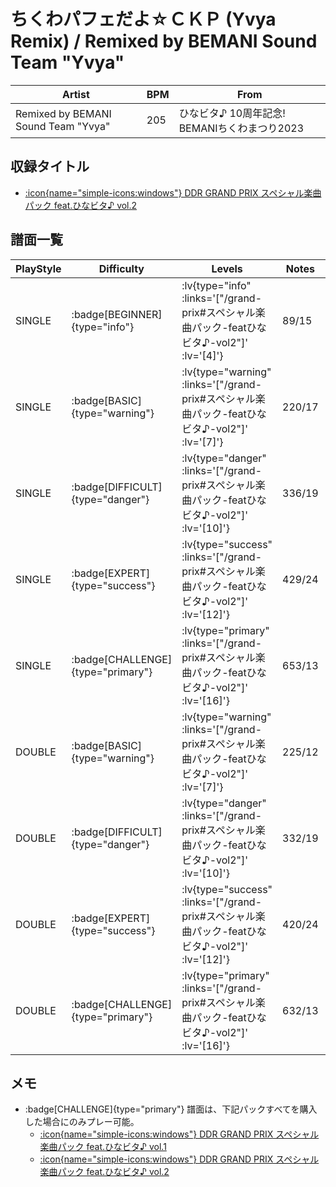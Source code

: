 # ちくわパフェだよ☆ＣＫＰ (Yvya Remix) / Remixed by BEMANI Sound Team "Yvya"

|Artist|BPM|From|
|------|---|----|
|Remixed by BEMANI Sound Team "Yvya"|205|ひなビタ♪ 10周年記念! BEMANIちくわまつり2023|

## 収録タイトル

- [ :icon{name="simple-icons:windows"} DDR GRAND PRIX スペシャル楽曲パック feat.ひなビタ♪ vol.2](/grand-prix#スペシャル楽曲パック-featひなビタ♪-vol2)

## 譜面一覧

|PlayStyle|Difficulty|Levels|Notes|Movie|
|---------|----------|------|-----|-----|
|SINGLE| :badge[BEGINNER]{type="info"} | :lv{type="info" :links='["/grand-prix#スペシャル楽曲パック-featひなビタ♪-vol2"]' :lv='[4]'} |89/15||
|SINGLE| :badge[BASIC]{type="warning"} | :lv{type="warning" :links='["/grand-prix#スペシャル楽曲パック-featひなビタ♪-vol2"]' :lv='[7]'} |220/17||
|SINGLE| :badge[DIFFICULT]{type="danger"} | :lv{type="danger" :links='["/grand-prix#スペシャル楽曲パック-featひなビタ♪-vol2"]' :lv='[10]'} |336/19||
|SINGLE| :badge[EXPERT]{type="success"} | :lv{type="success" :links='["/grand-prix#スペシャル楽曲パック-featひなビタ♪-vol2"]' :lv='[12]'} |429/24||
|SINGLE| :badge[CHALLENGE]{type="primary"} | :lv{type="primary" :links='["/grand-prix#スペシャル楽曲パック-featひなビタ♪-vol2"]' :lv='[16]'} |653/13||
|DOUBLE| :badge[BASIC]{type="warning"} | :lv{type="warning" :links='["/grand-prix#スペシャル楽曲パック-featひなビタ♪-vol2"]' :lv='[7]'} |225/12||
|DOUBLE| :badge[DIFFICULT]{type="danger"} | :lv{type="danger" :links='["/grand-prix#スペシャル楽曲パック-featひなビタ♪-vol2"]' :lv='[10]'} |332/19||
|DOUBLE| :badge[EXPERT]{type="success"} | :lv{type="success" :links='["/grand-prix#スペシャル楽曲パック-featひなビタ♪-vol2"]' :lv='[12]'} |420/24||
|DOUBLE| :badge[CHALLENGE]{type="primary"} | :lv{type="primary" :links='["/grand-prix#スペシャル楽曲パック-featひなビタ♪-vol2"]' :lv='[16]'} |632/13||

## メモ

- :badge[CHALLENGE]{type="primary"} 譜面は、下記パックすべてを購入した場合にのみプレー可能。
  - [ :icon{name="simple-icons:windows"} DDR GRAND PRIX スペシャル楽曲パック feat.ひなビタ♪ vol.1](/grand-prix#スペシャル楽曲パック-featひなビタ♪-vol1)
  - [ :icon{name="simple-icons:windows"} DDR GRAND PRIX スペシャル楽曲パック feat.ひなビタ♪ vol.2](/grand-prix#スペシャル楽曲パック-featひなビタ♪-vol2)
